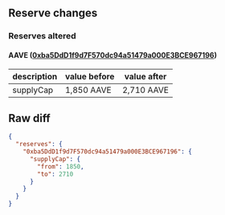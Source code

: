 ## Reserve changes

### Reserves altered

#### AAVE ([0xba5DdD1f9d7F570dc94a51479a000E3BCE967196](https://arbiscan.io/address/0xba5DdD1f9d7F570dc94a51479a000E3BCE967196))

| description | value before | value after |
| --- | --- | --- |
| supplyCap | 1,850 AAVE | 2,710 AAVE |


## Raw diff

```json
{
  "reserves": {
    "0xba5DdD1f9d7F570dc94a51479a000E3BCE967196": {
      "supplyCap": {
        "from": 1850,
        "to": 2710
      }
    }
  }
}
```
